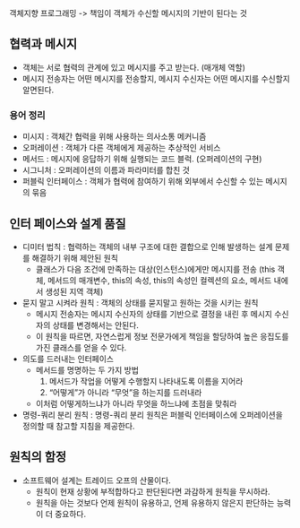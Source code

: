 객체지향 프로그래밍
-> 책임이 객체가 수신할 메시지의 기반이 된다는 것

## 협력과 메시지
- 객체는 서로 협력의 관계에 있고 메시지를 주고 받는다. (매개체 역할)
- 메시지 전송자는 어떤 메시지를 전송할지, 메시지 수신자는 어떤 메시지를 수신할지 알면된다.

### 용어 정리
- 미시지 : 객체간 협력을 위해 사용하는 의사소통 메커니즘
- 오퍼레이션 : 객체가 다른 객체에게 제공하는 추상적인 서비스
- 메서드 : 메시지에 응답하기 위해 실행되는 코드 블럭. (오퍼레이션의 구현)
- 시그니처 : 오퍼레이션의 이름과 파라미터를 합친 것
- 퍼블릭 인터페이스 : 객체가 협력에 참여하기 위해 외부에서 수신할 수 있는 메시지의 묶음

## 인터 페이스와 설계 품질
- 디미터 법칙 : 협력하는 객체의 내부 구조에 대한 결합으로 인해 발생하는 설계 문제를 해결하기 위해 제안된 원칙
	* 클래스가 다음 조건에 만족하는 대상(인스턴스)에게만 메시지를 전송 (this 객체, 메서드의 매개변수, this의 속성, this의 속성인 컬렉션의 요소, 메서드 내에서 생성된 지역 객체)
- 묻지 말고 시켜라 원칙 : 객체의 상태를 묻지말고 원하는 것을 시키는 원칙
	* 메시지 전송자는 메시지 수신자의 상태를 기반으로 결정을 내린 후 메시지 수신자의 상태를 변경해서는 안된다.
	* 이 원칙을 따르면, 자연스럽게 정보 전문가에게 책임을 할당하여 높은 응집도를 가진 클래스를 얻을 수 있다.
- 의도를 드러내는 인터페이스
	* 메서드를 명명하는 두 가지 방법
		1. 메서드가 작업을 어떻게 수행할지 나타내도록 이름을 지어라
		2. “어떻게”가 아니라 “무엇”을 하는지를 드러내라
	* 이처럼 어떻게하느냐가 아니라 무엇을 하느냐에 초점을 맞춰라
- 명령-쿼리 분리 원칙 : 명령-쿼리 분리 원칙은 퍼블릭 인터페이스에 오퍼레이션을 정의할 때 참고할 지침을 제공한다.


## 원칙의 함정
- 소프트웨어 설계는 트레이드 오프의 산물이다.
	* 원칙이 현재 상황에 부적합하다고 판단된다면 과감하게 원칙을 무시하라.
	* 원칙을 아는 것보다 언제 원칙이 유용하고, 언제 유용하지 않은지 판단하는 능력이 더 중요하다.
